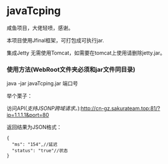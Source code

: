 # javaTcping #
咸鱼项目，大佬轻喷，感谢。

本项目使用Jfinal框架，可打包成可执行jar.

集成Jetty 无需使用Tomcat，如需要在tomcat上使用请删除jetty.jar。

### 使用方法(WebRoot文件夹必须和jar文件同目录) ###

java -jar javaTcping.jar 端口号

举个栗子：

访问API(*支持JSONP跨域请求。*):http://cn-gz.sakurateam.top:81/?ip=1.1.1.1&port=80


返回结果为JSON格式：
```
{
  "ms": "154",//延迟
  "status": "true"//状态
}
```
